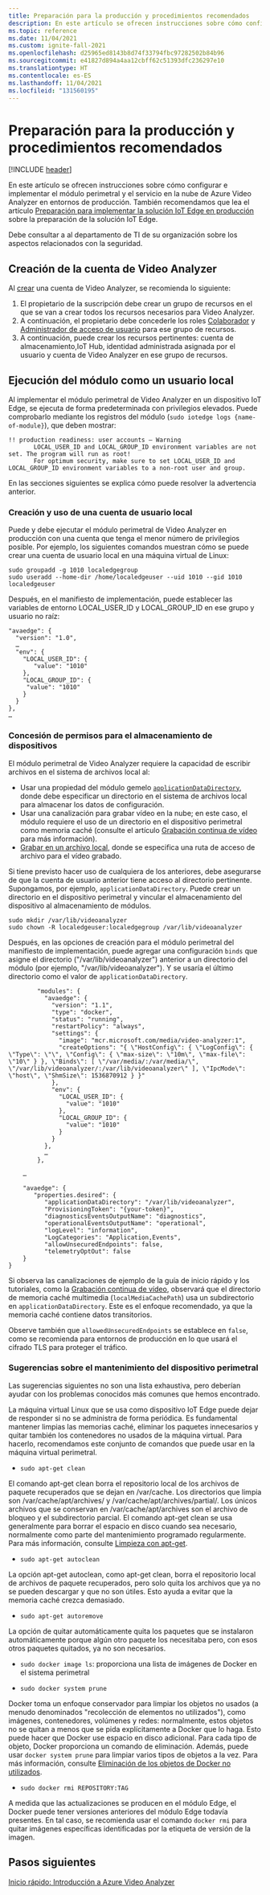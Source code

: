 ```yaml
---
title: Preparación para la producción y procedimientos recomendados
description: En este artículo se ofrecen instrucciones sobre cómo configurar e implementar el módulo perimetral de Azure Video Analyzer en entornos de producción.
ms.topic: reference
ms.date: 11/04/2021
ms.custom: ignite-fall-2021
ms.openlocfilehash: d25965ed8143b8d74f33794fbc97282502b84b96
ms.sourcegitcommit: e41827d894a4aa12cbff62c51393dfc236297e10
ms.translationtype: HT
ms.contentlocale: es-ES
ms.lasthandoff: 11/04/2021
ms.locfileid: "131560195"
---
```

# <a name="production-readiness-and-best-practices"></a>Preparación para la producción y procedimientos recomendados

[!INCLUDE [header](includes/edge-env.md)]

En este artículo se ofrecen instrucciones sobre cómo configurar e implementar el módulo perimetral y el servicio en la nube de Azure Video Analyzer en entornos de producción. También recomendamos que lea el artículo [Preparación para implementar la solución IoT Edge en producción](../../../iot-edge/production-checklist.md) sobre la preparación de la solución IoT Edge.

Debe consultar a al departamento de TI de su organización sobre los aspectos relacionados con la seguridad.

## <a name="creating-the-video-analyzer-account"></a>Creación de la cuenta de Video Analyzer

Al [crear](../create-video-analyzer-account.md) una cuenta de Video Analyzer, se recomienda lo siguiente:

1. El propietario de la suscripción debe crear un grupo de recursos en el que se van a crear todos los recursos necesarios para Video Analyzer.
1. A continuación, el propietario debe concederle los roles [Colaborador](../../../role-based-access-control/built-in-roles.md#contributor) y [Administrador de acceso de usuario](../../../role-based-access-control/built-in-roles.md#user-access-administrator) para ese grupo de recursos.
1. A continuación, puede crear los recursos pertinentes: cuenta de almacenamiento,IoT Hub, identidad administrada asignada por el usuario y cuenta de Video Analyzer en ese grupo de recursos.

## <a name="running-the-module-as-a-local-user"></a>Ejecución del módulo como un usuario local

Al implementar el módulo perimetral de Video Analyzer en un dispositivo IoT Edge, se ejecuta de forma predeterminada con privilegios elevados. Puede comprobarlo mediante los registros del módulo (`sudo iotedge logs {name-of-module}`), que deben mostrar:

```
!! production readiness: user accounts – Warning
       LOCAL_USER_ID and LOCAL_GROUP_ID environment variables are not set. The program will run as root!
       For optimum security, make sure to set LOCAL_USER_ID and LOCAL_GROUP_ID environment variables to a non-root user and group.
```

En las secciones siguientes se explica cómo puede resolver la advertencia anterior.

### <a name="creating-and-using-a-local-user-account"></a>Creación y uso de una cuenta de usuario local

Puede y debe ejecutar el módulo perimetral de Video Analyzer en producción con una cuenta que tenga el menor número de privilegios posible. Por ejemplo, los siguientes comandos muestran cómo se puede crear una cuenta de usuario local en una máquina virtual de Linux:

```
sudo groupadd -g 1010 localedgegroup
sudo useradd --home-dir /home/localedgeuser --uid 1010 --gid 1010 localedgeuser
```

Después, en el manifiesto de implementación, puede establecer las variables de entorno LOCAL_USER_ID y LOCAL_GROUP_ID en ese grupo y usuario no raíz:

```
"avaedge": {
  "version": "1.0",
  …
  "env": {
    "LOCAL_USER_ID": {
       "value": "1010"
    },
    "LOCAL_GROUP_ID": {
     "value": "1010"
    }
  }
},
…
```

### <a name="granting-permissions-to-device-storage"></a>Concesión de permisos para el almacenamiento de dispositivos

El módulo perimetral de Video Analyzer requiere la capacidad de escribir archivos en el sistema de archivos local al:

- Usar una propiedad del módulo gemelo [`applicationDataDirectory`](module-twin-configuration-schema.md), donde debe especificar un directorio en el sistema de archivos local para almacenar los datos de configuración.
- Usar una canalización para grabar vídeo en la nube; en este caso, el módulo requiere el uso de un directorio en el dispositivo perimetral como memoria caché (consulte el artículo [Grabación continua de vídeo](../continuous-video-recording.md) para más información).
- [Grabar en un archivo local](../event-based-video-recording-concept.md), donde se especifica una ruta de acceso de archivo para el vídeo grabado.

Si tiene previsto hacer uso de cualquiera de los anteriores, debe asegurarse de que la cuenta de usuario anterior tiene acceso al directorio pertinente. Supongamos, por ejemplo, `applicationDataDirectory`. Puede crear un directorio en el dispositivo perimetral y vincular el almacenamiento del dispositivo al almacenamiento de módulos.

```
sudo mkdir /var/lib/videoanalyzer
sudo chown -R localedgeuser:localedgegroup /var/lib/videoanalyzer
```

Después, en las opciones de creación para el módulo perimetral del manifiesto de implementación, puede agregar una configuración `binds` que asigne el directorio ("/var/lib/videoanalyzer") anterior a un directorio del módulo (por ejemplo, "/var/lib/videoanalyzer"). Y se usaría el último directorio como el valor de `applicationDataDirectory`.

```
        "modules": {
          "avaedge": {
            "version": "1.1",
            "type": "docker",
            "status": "running",
            "restartPolicy": "always",
            "settings": {
              "image": "mcr.microsoft.com/media/video-analyzer:1",
              "createOptions": "{ \"HostConfig\": { \"LogConfig\": { \"Type\": \"\", \"Config\": { \"max-size\": \"10m\", \"max-file\": \"10\" } }, \"Binds\": [ \"/var/media/:/var/media/\", \"/var/lib/videoanalyzer/:/var/lib/videoanalyzer\" ], \"IpcMode\": \"host\", \"ShmSize\": 1536870912 } }"
            },
            "env": {
              "LOCAL_USER_ID": {
                "value": "1010"
              },
              "LOCAL_GROUP_ID": {
                "value": "1010"
              }
            }
          },
          …
        },
        
    …
    
    "avaedge": {
       "properties.desired": {
          "applicationDataDirectory": "/var/lib/videoanalyzer",
          "ProvisioningToken": "{your-token}",
          "diagnosticsEventsOutputName": "diagnostics",
          "operationalEventsOutputName": "operational",
          "logLevel": "information",
          "LogCategories": "Application,Events",
          "allowUnsecuredEndpoints": false,
          "telemetryOptOut": false
    }
}
```

Si observa las canalizaciones de ejemplo de la guía de inicio rápido y los tutoriales, como la [Grabación continua de vídeo](use-continuous-video-recording.md), observará que el directorio de memoria caché multimedia (`localMediaCachePath`) usa un subdirectorio en `applicationDataDirectory`. Este es el enfoque recomendado, ya que la memoria caché contiene datos transitorios.

Observe también que `allowedUnsecuredEndpoints` se establece en `false`, como se recomienda para entornos de producción en lo que usará el cifrado TLS para proteger el tráfico.

### <a name="tips-about-maintaining-your-edge-device"></a>Sugerencias sobre el mantenimiento del dispositivo perimetral

Las sugerencias siguientes no son una lista exhaustiva, pero deberían ayudar con los problemas conocidos más comunes que hemos encontrado.

La máquina virtual Linux que se usa como dispositivo IoT Edge puede dejar de responder si no se administra de forma periódica. Es fundamental mantener limpias las memorias caché, eliminar los paquetes innecesarios y quitar también los contenedores no usados de la máquina virtual. Para hacerlo, recomendamos este conjunto de comandos que puede usar en la máquina virtual perimetral.

- `sudo apt-get clean`

El comando apt-get clean borra el repositorio local de los archivos de paquete recuperados que se dejan en /var/cache. Los directorios que limpia son /var/cache/apt/archives/ y /var/cache/apt/archives/partial/. Los únicos archivos que se conservan en /var/cache/apt/archives son el archivo de bloqueo y el subdirectorio parcial. El comando apt-get clean se usa generalmente para borrar el espacio en disco cuando sea necesario, normalmente como parte del mantenimiento programado regularmente. Para más información, consulte [Limpieza con apt-get](https://www.networkworld.com/article/3453032/cleaning-up-with-apt-get.html).

- `sudo apt-get autoclean`

La opción apt-get autoclean, como apt-get clean, borra el repositorio local de archivos de paquete recuperados, pero solo quita los archivos que ya no se pueden descargar y que no son útiles. Esto ayuda a evitar que la memoria caché crezca demasiado.

- `sudo apt-get autoremove`

La opción de quitar automáticamente quita los paquetes que se instalaron automáticamente porque algún otro paquete los necesitaba pero, con esos otros paquetes quitados, ya no son necesarios.

- `sudo docker image ls`: proporciona una lista de imágenes de Docker en el sistema perimetral

- `sudo docker system prune`

Docker toma un enfoque conservador para limpiar los objetos no usados (a menudo denominados "recolección de elementos no utilizados"), como imágenes, contenedores, volúmenes y redes: normalmente, estos objetos no se quitan a menos que se pida explícitamente a Docker que lo haga. Esto puede hacer que Docker use espacio en disco adicional. Para cada tipo de objeto, Docker proporciona un comando de eliminación. Además, puede usar `docker system prune` para limpiar varios tipos de objetos a la vez. Para más información, consulte [Eliminación de los objetos de Docker no utilizados](https://docs.docker.com/config/pruning/).

- `sudo docker rmi REPOSITORY:TAG`

A medida que las actualizaciones se producen en el módulo Edge, el Docker puede tener versiones anteriores del módulo Edge todavía presentes. En tal caso, se recomienda usar el comando `docker rmi` para quitar imágenes específicas identificadas por la etiqueta de versión de la imagen.

## <a name="next-steps"></a>Pasos siguientes

[Inicio rápido: Introducción a Azure Video Analyzer](get-started-detect-motion-emit-events.md)
